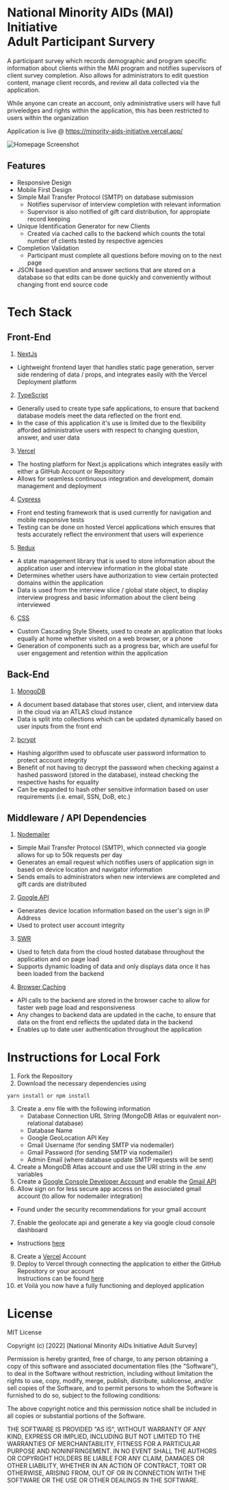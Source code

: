 # National Minority AIDs (MAI) Initiative <br /> Adult Participant Survery

A participant survey which records demographic and program specific information about clients within the MAI program and notifies supervisors of client survey completion. Also allows for administrators to edit question content, manage client records, and review all data collected via the application.

While anyone can create an account, only administrative users will have full priveledges and rights within the application, this has been restricted to users within the organization

Application is live @ https://minority-aids-initiative.vercel.app/

![Homepage Screenshot](https://user-images.githubusercontent.com/60509970/194887009-72e21063-f7c4-4438-ba2c-947d6009354d.png)

## Features
 - Responsive Design
 - Mobile First Design
 - Simple Mail Transfer Protocol (SMTP) on database submission
    - Notifies supervisor of interview completion with relevant information
    - Supervisor is also notified of gift card distribution, for appropiate record keeping 
 - Unique Identification Generator for new Clients
    - Created via cached calls to the backend which counts the total number of clients tested by respective agencies
 - Completion Validation
    - Participant must complete all questions before moving on to the next page
- JSON based question and answer sections that are stored on a database so that edits can be done quickly and conveniently without changing front end source code 

# Tech Stack

## Front-End
1. [NextJs](https://nextjs.org/)
 - Lightweight frontend layer that handles static page generation, server side rendering of data / props, and integrates easily with the Vercel Deployment platform
2. [TypeScript](https://www.typescriptlang.org/)
 - Generally used to create type safe applications, to ensure that backend database models meet the data reflected on the front end.
 - In the case of this application it's use is limited due to the flexibility afforded administrative users with respect to changing question, answer, and user data
3. [Vercel](https://vercel.com/)
 - The hosting platform for Next.js applications which integrates easily with either a GitHub Account or Repository
  - Allows for seamless continuous integration and development, domain management and deployment 
4. [Cypress](https://www.cypress.io/)
 - Front end testing framework that is used currently for navigation and mobile responsive tests
 - Testing can be done on hosted Vercel applications which ensures that tests accurately reflect the environment that users will experience
5. [Redux](https://redux.js.org/)
 - A state management library that is used to store information about the application user and interview information in the global state
 - Determines whether users have authorization to view certain protected domains within the application
 - Data is used from the interview slice / global state object, to display interview progress and basic information about the client being interviewed
6. [CSS](https://www.w3schools.com/Css/)
 - Custom Cascading Style Sheets, used to create an application that looks equally at home whether visited on a web browser, or a phone
 - Generation of components such as a progress bar, which are useful for user engagement and retention within the application
 
## Back-End
1. [MongoDB](https://www.mongodb.com/)
 - A document based database that stores user, client, and interview data in the cloud via an ATLAS cloud instance
 - Data is split into collections which can be updated dynamically based on user inputs from the front end
2. [bcrypt](https://www.npmjs.com/package/bcrypt)
 - Hashing algorithm used to obfuscate user password information to protect account integrity
 - Benefit of not having to decrypt the password when checking against a hashed password (stored in the database), instead checking the respective hashs for equality
 - Can be expanded to hash other sensitive information based on user requirements (i.e. email, SSN, DoB, etc.)
 
## Middleware / API Dependencies
1. [Nodemailer](https://nodemailer.com/about/)
 - Simple Mail Transfer Protocol (SMTP), which connected via google allows for up to 50k requests per day
 - Generates an email request which notifies users of application sign in based on device location and navigator information
 - Sends emails to administrators when new interviews are completed and gift cards are distributed
2. [Google API](https://developers.google.com/maps/documentation/geolocation/overview)
 - Generates device location information based on the user's sign in IP Address
 - Used to protect user account integrity
3. [SWR](https://swr.vercel.app/docs/with-nextjs)
 - Used to fetch data from the cloud hosted database throughout the application and on page load
 - Supports dynamic loading of data and only displays data once it has been loaded from the backend
4. [Browser Caching](https://developer.mozilla.org/en-US/docs/Web/HTTP/Caching)
 - API calls to the backend are stored in the browser cache to allow for faster web page load and responsiveness
 - Any changes to backend data are updated in the cache, to ensure that data on the front end reflects the updated data in the backend
 - Enables up to date user authentication throughout the application
 
# Instructions for Local Fork
1. Fork the Repository
2. Download the necessary dependencies using 
```
yarn install or npm install
```
3. Create a .env file with the following information
    - Database Connection URL String (MongoDB Atlas or equivalent non-relational database)
    - Database Name
    - Google GeoLocation API Key
    - Gmail Username (for sending SMTP via nodemailer)
    - Gmail Password (for sending SMTP via nodemailer)
    - Admin Email (where database update SMTP requests will be sent)
4. Create a MongoDB Atlas account and use the URI string in the .env variables
5. Create a [Google Console Developer Account](https://console.cloud.google.com/getting-started) and enable the [Gmail API](https://developers.google.com/gmail/api/)
6. Allow sign on for less secure app access on the associated gmail account (to allow for nodemailer integration)
  - Found under the security recommendations for your gmail account
7. Enable the geolocate api and generate a key via google cloud console dashboard
  - Instructions [here](https://developers.google.com/maps/documentation/geolocation/overview)
8. Create a [Vercel](https://vercel.com/) Account
9. Deploy to Vercel through connecting the application to either the GitHub Repository or your account <br /> Instructions can be found [here](https://vercel.com/docs/concepts/deployments/overview)
10. et Voilá you now have a fully functioning and deployed application


# License
MIT License

Copyright (c) [2022] [National Minority AIDs Initiative Adult Survey]

Permission is hereby granted, free of charge, to any person obtaining a copy
of this software and associated documentation files (the "Software"), to deal
in the Software without restriction, including without limitation the rights
to use, copy, modify, merge, publish, distribute, sublicense, and/or sell
copies of the Software, and to permit persons to whom the Software is
furnished to do so, subject to the following conditions:

The above copyright notice and this permission notice shall be included in all
copies or substantial portions of the Software.

THE SOFTWARE IS PROVIDED "AS IS", WITHOUT WARRANTY OF ANY KIND, EXPRESS OR
IMPLIED, INCLUDING BUT NOT LIMITED TO THE WARRANTIES OF MERCHANTABILITY,
FITNESS FOR A PARTICULAR PURPOSE AND NONINFRINGEMENT. IN NO EVENT SHALL THE
AUTHORS OR COPYRIGHT HOLDERS BE LIABLE FOR ANY CLAIM, DAMAGES OR OTHER
LIABILITY, WHETHER IN AN ACTION OF CONTRACT, TORT OR OTHERWISE, ARISING FROM,
OUT OF OR IN CONNECTION WITH THE SOFTWARE OR THE USE OR OTHER DEALINGS IN THE
SOFTWARE.

